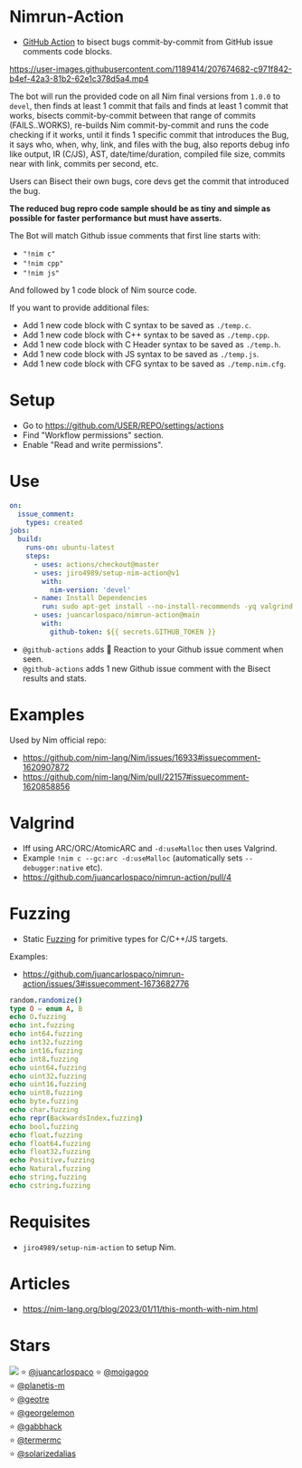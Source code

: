 # Nimrun-Action

- [GitHub Action](https://github.com/features/actions) to bisect bugs commit-by-commit from GitHub issue comments code blocks.

https://user-images.githubusercontent.com/1189414/207674682-c971f842-b4ef-42a3-81b2-62e1c378d5a4.mp4


The bot will run the provided code on all Nim final versions from `1.0.0` to `devel`,
then finds at least 1 commit that fails and finds at least 1 commit that works,
bisects commit-by-commit between that range of commits (FAILS..WORKS),
re-builds Nim commit-by-commit and runs the code checking if it works,
until it finds 1 specific commit that introduces the Bug,
it says who, when, why, link, and files with the bug,
also reports debug info like output, IR (C/JS), AST, date/time/duration,
compiled file size, commits near with link, commits per second, etc.

Users can Bisect their own bugs, core devs get the commit that introduced the bug.

**The reduced bug repro code sample should be as tiny and simple as possible for faster performance but must have asserts.**

The Bot will match Github issue comments that first line starts with:

- `"!nim c"`
- `"!nim cpp"`
- `"!nim js"`

And followed by 1 code block of Nim source code.

If you want to provide additional files:

- Add 1 new code block with C syntax to be saved as `./temp.c`.
- Add 1 new code block with C++ syntax to be saved as `./temp.cpp`.
- Add 1 new code block with C Header syntax to be saved as `./temp.h`.
- Add 1 new code block with JS syntax to be saved as `./temp.js`.
- Add 1 new code block with CFG syntax to be saved as `./temp.nim.cfg`.


# Setup

- Go to https://github.com/USER/REPO/settings/actions
- Find "Workflow permissions" section.
- Enable "Read and write permissions".


# Use

```yaml
on:
  issue_comment:
    types: created
jobs:
  build:
    runs-on: ubuntu-latest
    steps:
      - uses: actions/checkout@master
      - uses: jiro4989/setup-nim-action@v1
        with:
          nim-version: 'devel'
      - name: Install Dependencies
        run: sudo apt-get install --no-install-recommends -yq valgrind
      - uses: juancarlospaco/nimrun-action@main
        with:
          github-token: ${{ secrets.GITHUB_TOKEN }}
```

- `@github-actions` adds :eyes: Reaction to your Github issue comment when seen.
- `@github-actions` adds 1 new Github issue comment with the Bisect results and stats.


# Examples

Used by Nim official repo:

- https://github.com/nim-lang/Nim/issues/16933#issuecomment-1620907872
- https://github.com/nim-lang/Nim/pull/22157#issuecomment-1620858856


# Valgrind

- Iff using ARC/ORC/AtomicARC and `-d:useMalloc` then uses Valgrind.
- Example `!nim c --gc:arc -d:useMalloc` (automatically sets `--debugger:native` etc).
- https://github.com/juancarlospaco/nimrun-action/pull/4


# Fuzzing

- Static [Fuzzing](https://en.wikipedia.org/wiki/Fuzzing) for primitive types for C/C++/JS targets.

Examples:

- https://github.com/juancarlospaco/nimrun-action/issues/3#issuecomment-1673682776

```nim
random.randomize()
type O = enum A, B
echo O.fuzzing
echo int.fuzzing
echo int64.fuzzing
echo int32.fuzzing
echo int16.fuzzing
echo int8.fuzzing
echo uint64.fuzzing
echo uint32.fuzzing
echo uint16.fuzzing
echo uint8.fuzzing
echo byte.fuzzing
echo char.fuzzing
echo repr(BackwardsIndex.fuzzing)
echo bool.fuzzing
echo float.fuzzing
echo float64.fuzzing
echo float32.fuzzing
echo Positive.fuzzing
echo Natural.fuzzing
echo string.fuzzing
echo cstring.fuzzing
```


# Requisites

- `jiro4989/setup-nim-action` to setup Nim.


# Articles

- https://nim-lang.org/blog/2023/01/11/this-month-with-nim.html


<!--
# Security

- Only users with write permissions can run code (Admins and Collaborators with push permissions).
-->


# Stars

![](https://starchart.cc/juancarlospaco/nimrun-action.svg)
:star: [@juancarlospaco](https://github.com/juancarlospaco '2023-07-06')
:star: [@moigagoo](https://github.com/moigagoo '2023-07-06')	
:star: [@planetis-m](https://github.com/planetis-m '2023-07-06')	
:star: [@geotre](https://github.com/geotre '2023-07-07')	
:star: [@georgelemon](https://github.com/georgelemon '2023-07-07')	
:star: [@gabbhack](https://github.com/gabbhack '2023-07-07')	
:star: [@termermc](https://github.com/termermc '2023-07-10')	
:star: [@solarizedalias](https://github.com/solarizedalias '2023-07-15')	
